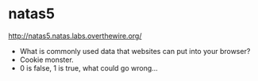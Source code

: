 # natas5

http://natas5.natas.labs.overthewire.org/

* What is commonly used data that websites can put into your browser?
* Cookie monster.
* 0 is false, 1 is true, what could go wrong...
